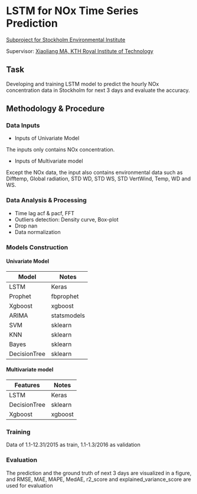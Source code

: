 # LSTM for NOx Time Series Prediction

[Subproject for Stockholm Environmental Institute](https://www.kth.se/profile/liang/page/green-transport-solutions-using-iot-sensors)

Supervisor: [Xiaoliang MA, KTH Royal Institute of Technology](https://www.kth.se/profile/liang)

## Task
Developing and training LSTM model to predict the hourly NOx concentration data in Stockholm for next 3 days and evaluate the accuracy.

## Methodology & Procedure

### Data Inputs

- Inputs of Univariate Model

The inputs only contains NOx concentration. 

- Inputs of Multivariate model

Except the NOx data, the input also contains environmental data such as Difftemp, Global radiation, STD WD, STD WS, STD VertWind, Temp, WD and WS.

### Data Analysis & Processing

- Time lag acf & pacf, FFT
- Outliers detection: Density curve, Box-plot
- Drop nan
- Data normalization

### Models Construction

#### Univariate Model

| Model       | Notes |
| ------------| ----- |
| LSTM        | Keras |
| Prophet     | fbprophet |
| Xgboost     | xgboost |
| ARIMA     | statsmodels |
| SVM     | sklearn |
| KNN     | sklearn |
| Bayes     | sklearn |
| DecisionTree     | sklearn |

#### Multivariate model

| Features | Notes |
| -------- | ----- | 
|   LSTM       |   Keras    |
| DecisionTree | sklearn |
| Xgboost     | xgboost |


### Training
Data of 1.1-12.31/2015 as train, 1.1-1.3/2016 as validation

### Evaluation

The prediction and the ground truth of next 3 days are visualized in a figure, and RMSE, MAE, MAPE, MedAE, r2_score and explained_variance_score are used for evaluation

